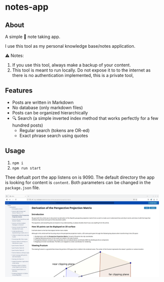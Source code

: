 # notes-app

## About

A simple 📝 note taking app.

I use this tool as my personal knowledge base/notes application.

⚠️ Notes:
1. If you use this tool, always make a backup of your content.
1. This tool is meant to run locally. Do not expose it to to the internet as there is no authentication implemented, this is a private tool, 

## Features

- Posts are written in Markdown
- No database (only markdown files)
- Posts can be organized hierarchically
- 🔍 Search (a simple inverted index method that works perfectly for a few hundred posts)
  - Regular search (tokens are OR-ed)
  - Exact phrase search using quotes

## Usage

1. `npm i`
1. `npm run start`

Thee defualt port the app listens on is 9090. The default directory the app is looking for content is `content`. Both parameters can be changed in the `package.json` file.

![notes app](./notes-app.png)
